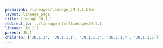 ```yaml
---
permalink: /lineages/lineage_JN.1.1.html
layout: lineage_page
title: Lineage JN.1.1
redirect_to: ../lineage.html?lineage=JN.1.1
lineage: JN.1.1
parent: JN.1
children: ['JN.1.1', 'JN.1.1.1', 'JN.1.1.3', 'JN.1.1.4', 'JN.1.1.5']
---
```

